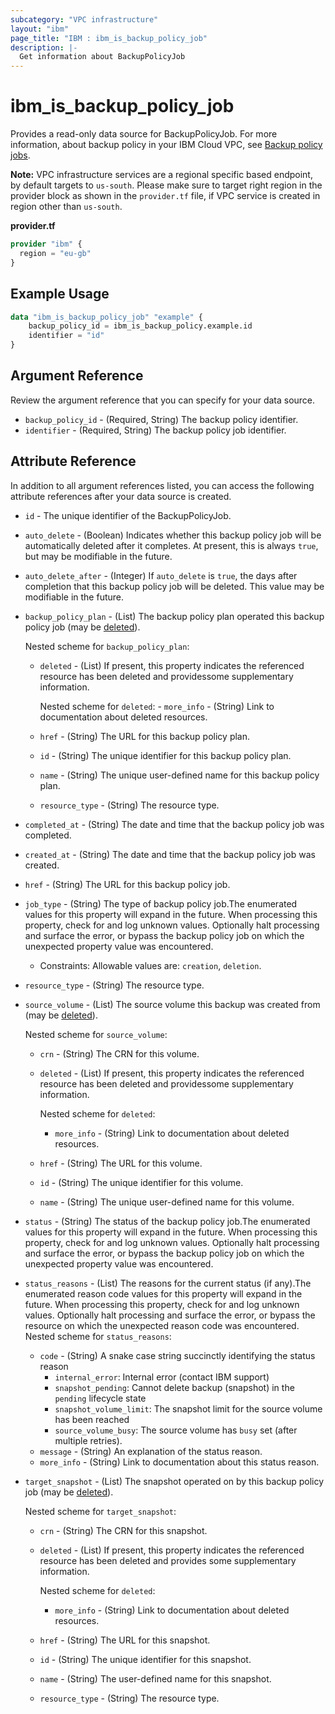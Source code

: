 ```yaml
---
subcategory: "VPC infrastructure"
layout: "ibm"
page_title: "IBM : ibm_is_backup_policy_job"
description: |-
  Get information about BackupPolicyJob
---
```


# ibm_is_backup_policy_job

Provides a read-only data source for BackupPolicyJob. For more information, about backup policy in your IBM Cloud VPC, see [Backup policy jobs](https://cloud.ibm.com/docs/vpc?topic=vpc-backup-view-policy-jobs).

**Note:** 
VPC infrastructure services are a regional specific based endpoint, by default targets to `us-south`. Please make sure to target right region in the provider block as shown in the `provider.tf` file, if VPC service is created in region other than `us-south`.

**provider.tf**

```terraform
provider "ibm" {
  region = "eu-gb"
}
```

## Example Usage

```terraform
data "ibm_is_backup_policy_job" "example" {
	backup_policy_id = ibm_is_backup_policy.example.id
	identifier = "id"
}
```

## Argument Reference

Review the argument reference that you can specify for your data source.

- `backup_policy_id` - (Required, String) The backup policy identifier.
- `identifier` - (Required, String) The backup policy job identifier.

## Attribute Reference

In addition to all argument references listed, you can access the following attribute references after your data source is created.

- `id` - The unique identifier of the BackupPolicyJob.
- `auto_delete` - (Boolean) Indicates whether this backup policy job will be automatically deleted after it completes. At present, this is always `true`, but may be modifiable in the future.
- `auto_delete_after` - (Integer) If `auto_delete` is `true`, the days after completion that this backup policy job will be deleted. This value may be modifiable in the future.
- `backup_policy_plan` - (List) The backup policy plan operated this backup policy job (may be [deleted](https://cloud.ibm.com/apidocs/vpc#deleted-resources)).
	
	Nested scheme for `backup_policy_plan`:
	- `deleted` - (List) If present, this property indicates the referenced resource has been deleted and providessome supplementary information.
		
		Nested scheme for `deleted`:
			- `more_info` - (String) Link to documentation about deleted resources.
	- `href` - (String) The URL for this backup policy plan.
	- `id` - (String) The unique identifier for this backup policy plan.
	- `name` - (String) The unique user-defined name for this backup policy plan.
	- `resource_type` - (String) The resource type.
- `completed_at` - (String) The date and time that the backup policy job was completed.
- `created_at` - (String) The date and time that the backup policy job was created.
- `href` - (String) The URL for this backup policy job.
- `job_type` - (String) The type of backup policy job.The enumerated values for this property will expand in the future. When processing this property, check for and log unknown values. Optionally halt processing and surface the error, or bypass the backup policy job on which the unexpected property value was encountered.
  - Constraints: Allowable values are: `creation`, `deletion`.
- `resource_type` - (String) The resource type.
- `source_volume` - (List) The source volume this backup was created from (may be [deleted](https://cloud.ibm.com/apidocs/vpc#deleted-resources)).
	
	Nested scheme for `source_volume`:
	- `crn` - (String) The CRN for this volume.
	- `deleted` - (List) If present, this property indicates the referenced resource has been deleted and providessome supplementary information.
		
		Nested scheme for `deleted`:
		- `more_info` - (String) Link to documentation about deleted resources.
	- `href` - (String) The URL for this volume.
	- `id` - (String) The unique identifier for this volume.
	- `name` - (String) The unique user-defined name for this volume.

- `status` - (String) The status of the backup policy job.The enumerated values for this property will expand in the future. When processing this property, check for and log unknown values. Optionally halt processing and surface the error, or bypass the backup policy job on which the unexpected property value was encountered.

- `status_reasons` - (List) The reasons for the current status (if any).The enumerated reason code values for this property will expand in the future. When processing this property, check for and log unknown values. Optionally halt processing and surface the error, or bypass the resource on which the unexpected reason code was encountered.
	Nested scheme for `status_reasons`:
	- `code` - (String) A snake case string succinctly identifying the status reason
		- `internal_error`: Internal error (contact IBM support)
		- `snapshot_pending`: Cannot delete backup (snapshot) in the `pending` lifecycle state
		- `snapshot_volume_limit`: The snapshot limit for the source volume has been reached
		- `source_volume_busy`: The source volume has `busy` set (after multiple retries).
	- `message` - (String) An explanation of the status reason.
	- `more_info` - (String) Link to documentation about this status reason.

- `target_snapshot` - (List) The snapshot operated on by this backup policy job (may be [deleted](https://cloud.ibm.com/apidocs/vpc#deleted-resources)).
	
	Nested scheme for `target_snapshot`:
	- `crn` - (String) The CRN for this snapshot.
	- `deleted` - (List) If present, this property indicates the referenced resource has been deleted and provides some supplementary information.
		
		Nested scheme for `deleted`:
		- `more_info` - (String) Link to documentation about deleted resources.
	- `href` - (String) The URL for this snapshot.
	- `id` - (String) The unique identifier for this snapshot.
	- `name` - (String) The user-defined name for this snapshot.
	- `resource_type` - (String) The resource type.

